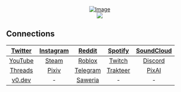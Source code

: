 <div align="center">
  <a href="https://github.com/GreenVGJR">
    <img src="https://komarev.com/ghpvc/?username=GreenVGJR&color=green" alt="Image" loading="lazy"/><br>
  <img src="https://github-readme-stats.vercel.app/api/top-langs?username=greenvgjr&hide=css&layout=compact&theme=dark&hide_border=true&cache_seconds=1800"/>
  </a>
</div>

## Connections

|[Twitter](https://twitter.com/Green_VGJR)|[Instagram](https://instagram.com/green._vgjr)|[Reddit](https://www.reddit.com/u/GreenVGJR)|[Spotify](https://open.spotify.com/user/uz2gmmfdw7gxcofnb3843pju5)|[SoundCloud](https://soundcloud.com/greenvgjr)|
|:-:|:-:|:-:|:-:|:-:|
|[YouTube](https://www.youtube.com/@greenvgjr)|[Steam](https://steamcommunity.com/profiles/76561199079533730)|[Roblox](https://www.roblox.com/users/433337308/profile)|[Twitch](https://twitch.tv/greenvgjr)|[Discord](https://discord.com/users/681124961494237442)|
|[Threads](https://threads.net/green._vgjr)|[Pixiv](https://www.pixiv.net/en/users/73613724)|[Telegram](https://t.me/greenvgjr)|[Trakteer](https://trakteer.id/vgjr)|[PixAI](https://pixai.art/@greenvgjr)|
|[v0.dev](https://v0.dev/greenvgjr)|\-|[Saweria](https://saweria.co/vgjr)|\-|\-|
